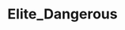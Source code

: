 ---
title: Elite_Dangerous
crosslinks:
- EliteDangerous
- youtubefactsbot
- EliteOne
- EliteCombatLoggers
- u_imguralbumbot
- livven
- EiteDagerous
- ElitePirates
- aspsinfrontofthings
- eliteexplorers
- FederalDefenseLeague
- startrek
- EliteAntal
- 2meirl42meirl4meirl
- Eve
- PS4
- EliteTraders
- KotakuInAction
- Elite_PVP
- FuelRats
---